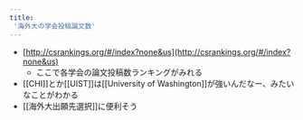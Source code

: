 ```yaml
---
title:
 '海外大の学会投稿論文数'
---
```


- [http://csrankings.org/#/index?none&us](http://csrankings.org/#/index?none&us)
    - ここで各学会の論文投稿数ランキングがみれる
- [[CHI]]とか[[UIST]]は[[University of Washington]]が強いんだなー、みたいなことがわかる
- [[海外大出願先選択]]に便利そう
